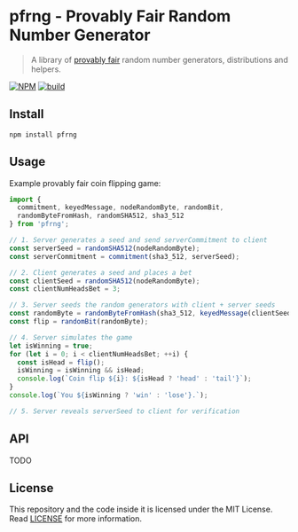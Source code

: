 # pfrng - Provably Fair Random Number Generator

> A library of [provably fair](https://en.wikipedia.org/wiki/Provably_fair_algorithm) random number generators, distributions and helpers.

[![NPM](https://img.shields.io/npm/v/pfrng.svg)](https://www.npmjs.com/package/pfrng) [![build](https://github.com/andykswong/pfrng/actions/workflows/build.yaml/badge.svg)](https://github.com/andykswong/pfrng/actions/workflows/build.yaml)

## Install
```shell
npm install pfrng
```

## Usage
Example provably fair coin flipping game:
```js
import {
  commitment, keyedMessage, nodeRandomByte, randomBit,
  randomByteFromHash, randomSHA512, sha3_512
} from 'pfrng';

// 1. Server generates a seed and send serverCommitment to client
const serverSeed = randomSHA512(nodeRandomByte);
const serverCommitment = commitment(sha3_512, serverSeed);

// 2. Client generates a seed and places a bet
const clientSeed = randomSHA512(nodeRandomByte);
const clientNumHeadsBet = 3;

// 3. Server seeds the random generators with client + server seeds
const randomByte = randomByteFromHash(sha3_512, keyedMessage(clientSeed, serverSeed));
const flip = randomBit(randomByte);

// 4. Server simulates the game
let isWinning = true;
for (let i = 0; i < clientNumHeadsBet; ++i) {
  const isHead = flip();
  isWinning = isWinning && isHead;
  console.log(`Coin flip ${i}: ${isHead ? 'head' : 'tail'}`);
}
console.log(`You ${isWinning ? 'win' : 'lose'}.`);

// 5. Server reveals serverSeed to client for verification
```

## API
TODO

## License
This repository and the code inside it is licensed under the MIT License. Read [LICENSE](./LICENSE) for more information.
